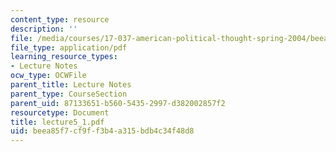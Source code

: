 ```yaml
---
content_type: resource
description: ''
file: /media/courses/17-037-american-political-thought-spring-2004/beea85f7cf9ff3b4a315bdb4c34f48d8_lecture5_1.pdf
file_type: application/pdf
learning_resource_types:
- Lecture Notes
ocw_type: OCWFile
parent_title: Lecture Notes
parent_type: CourseSection
parent_uid: 87133651-b560-5435-2997-d382002857f2
resourcetype: Document
title: lecture5_1.pdf
uid: beea85f7-cf9f-f3b4-a315-bdb4c34f48d8
---
```

